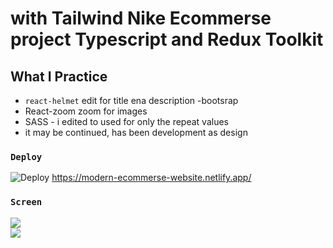 # with Tailwind  Nike Ecommerse project Typescript and Redux Toolkit

## What I Practice

 - `react-helmet` edit for title ena description
 -bootsrap
 - React-zoom zoom for images 
 - SASS - i edited to used  for only the repeat values
 - it may be continued, has been development as design

### `Deploy`
![Deploy](https://www.svgrepo.com/show/376339/netlify.svg)
https://modern-ecommerse-website.netlify.app/

### `Screen` </br>

![](screen1.gif)  
![](screen2.gif)
